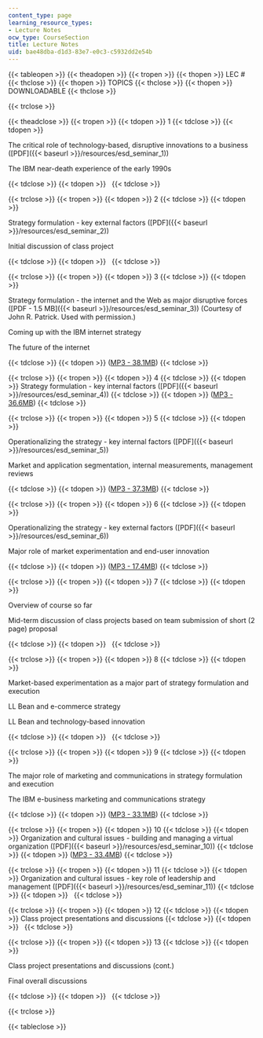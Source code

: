 ```yaml
---
content_type: page
learning_resource_types:
- Lecture Notes
ocw_type: CourseSection
title: Lecture Notes
uid: bae48dba-d1d3-83e7-e0c3-c5932dd2e54b
---
```


{{< tableopen >}}
{{< theadopen >}}
{{< tropen >}}
{{< thopen >}}
LEC #
{{< thclose >}}
{{< thopen >}}
TOPICS
{{< thclose >}}
{{< thopen >}}
DOWNLOADABLE
{{< thclose >}}

{{< trclose >}}

{{< theadclose >}}
{{< tropen >}}
{{< tdopen >}}
1
{{< tdclose >}}
{{< tdopen >}}


The critical role of technology-based, disruptive innovations to a business ([PDF]({{< baseurl >}}/resources/esd_seminar_1))

The IBM near-death experience of the early 1990s


{{< tdclose >}}
{{< tdopen >}}
 
{{< tdclose >}}

{{< trclose >}}
{{< tropen >}}
{{< tdopen >}}
2
{{< tdclose >}}
{{< tdopen >}}


Strategy formulation - key external factors ([PDF]({{< baseurl >}}/resources/esd_seminar_2))

Initial discussion of class project


{{< tdclose >}}
{{< tdopen >}}
 
{{< tdclose >}}

{{< trclose >}}
{{< tropen >}}
{{< tdopen >}}
3
{{< tdclose >}}
{{< tdopen >}}


Strategy formulation - the internet and the Web as major disruptive forces ([PDF - 1.5 MB]({{< baseurl >}}/resources/esd_seminar_3)) (Courtesy of John R. Patrick. Used with permission.)

Coming up with the IBM internet strategy

The future of the internet


{{< tdclose >}}
{{< tdopen >}}
([MP3 - 38.1MB](/ans7870/ESD/ESD.57/f07/lecturenotes/ocw_esd_57_2007-09-20.mp3))
{{< tdclose >}}

{{< trclose >}}
{{< tropen >}}
{{< tdopen >}}
4
{{< tdclose >}}
{{< tdopen >}}
Strategy formulation - key internal factors ([PDF]({{< baseurl >}}/resources/esd_seminar_4))
{{< tdclose >}}
{{< tdopen >}}
([MP3 - 36.6MB](/ans7870/ESD/ESD.57/f07/lecturenotes/ocw_esd_57_2007-09-27.mp3))
{{< tdclose >}}

{{< trclose >}}
{{< tropen >}}
{{< tdopen >}}
5
{{< tdclose >}}
{{< tdopen >}}


Operationalizing the strategy - key internal factors ([PDF]({{< baseurl >}}/resources/esd_seminar_5))

Market and application segmentation, internal measurements, management reviews


{{< tdclose >}}
{{< tdopen >}}
([MP3 - 37.3MB](/ans7870/ESD/ESD.57/f07/lecturenotes/ocw_esd_57_2007-10-04.mp3))
{{< tdclose >}}

{{< trclose >}}
{{< tropen >}}
{{< tdopen >}}
6
{{< tdclose >}}
{{< tdopen >}}


Operationalizing the strategy - key external factors ([PDF]({{< baseurl >}}/resources/esd_seminar_6))

Major role of market experimentation and end-user innovation


{{< tdclose >}}
{{< tdopen >}}
([MP3 - 17.4MB](/ans7870/ESD/ESD.57/f07/lecturenotes/ocw_esd_57_2007-10-11.mp3))
{{< tdclose >}}

{{< trclose >}}
{{< tropen >}}
{{< tdopen >}}
7
{{< tdclose >}}
{{< tdopen >}}


Overview of course so far

Mid-term discussion of class projects based on team submission of short (2 page) proposal


{{< tdclose >}}
{{< tdopen >}}
 
{{< tdclose >}}

{{< trclose >}}
{{< tropen >}}
{{< tdopen >}}
8
{{< tdclose >}}
{{< tdopen >}}


Market-based experimentation as a major part of strategy formulation and execution

LL Bean and e-commerce strategy

LL Bean and technology-based innovation


{{< tdclose >}}
{{< tdopen >}}
 
{{< tdclose >}}

{{< trclose >}}
{{< tropen >}}
{{< tdopen >}}
9
{{< tdclose >}}
{{< tdopen >}}


The major role of marketing and communications in strategy formulation and execution

The IBM e-business marketing and communications strategy


{{< tdclose >}}
{{< tdopen >}}
([MP3 - 33.1MB](/ans7870/ESD/ESD.57/f07/lecturenotes/ocw_esd_57_2007-11-01.mp3))
{{< tdclose >}}

{{< trclose >}}
{{< tropen >}}
{{< tdopen >}}
10
{{< tdclose >}}
{{< tdopen >}}
Organization and cultural issues - building and managing a virtual organization ([PDF]({{< baseurl >}}/resources/esd_seminar_10))
{{< tdclose >}}
{{< tdopen >}}
([MP3 - 33.4MB](/ans7870/ESD/ESD.57/f07/lecturenotes/ocw_esd_57_2007-11-08.mp3))
{{< tdclose >}}

{{< trclose >}}
{{< tropen >}}
{{< tdopen >}}
11
{{< tdclose >}}
{{< tdopen >}}
Organization and cultural issues - key role of leadership and management ([PDF]({{< baseurl >}}/resources/esd_seminar_11))
{{< tdclose >}}
{{< tdopen >}}
 
{{< tdclose >}}

{{< trclose >}}
{{< tropen >}}
{{< tdopen >}}
12
{{< tdclose >}}
{{< tdopen >}}
Class project presentations and discussions
{{< tdclose >}}
{{< tdopen >}}
 
{{< tdclose >}}

{{< trclose >}}
{{< tropen >}}
{{< tdopen >}}
13
{{< tdclose >}}
{{< tdopen >}}


Class project presentations and discussions (cont.)

Final overall discussions


{{< tdclose >}}
{{< tdopen >}}
 
{{< tdclose >}}

{{< trclose >}}

{{< tableclose >}}